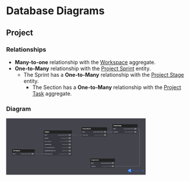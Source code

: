 # Database Diagrams

## Project

### Relationships

- **Many-to-one** relationship with the [Workspace](../../domain/aggregates/Aggregate.Workspace.md) aggregate.
- **One-to-Many** relationship with the [Project Sprint](../../domain/aggregates/Aggregate.ProjectSprint.md) entity.
  - The Sprint has a **One-to-Many** relationship with the 
    [Project Stage](../../domain/entities/project-sprint/Entity.ProjectStage.md) entity.
    - The Section has a **One-to-Many** relationship with the
      [Project Task](../../aggregates/Aggregate.ProjectTask) aggregate.

### Diagram

<img src="../../images/domain/diagrams/aggregates/diagram.project.png" alt="Project Diagram" width="75%"/>

